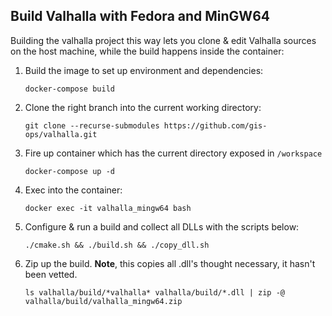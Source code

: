 ## Build Valhalla with Fedora and MinGW64

Building the valhalla project this way lets you clone & edit Valhalla sources on the host machine, while the build happens inside the container:

1. Build the image to set up environment and dependencies:

   ```
   docker-compose build
   ```

2. Clone the right branch into the current working directory:

   ```
   git clone --recurse-submodules https://github.com/gis-ops/valhalla.git
   ```

3. Fire up container which has the current directory exposed in `/workspace`

   ```
   docker-compose up -d
   ```

4. Exec into the container:

   ```
   docker exec -it valhalla_mingw64 bash
   ```

5. Configure & run a build and collect all DLLs with the scripts below:

   ```
   ./cmake.sh && ./build.sh && ./copy_dll.sh
   ```

6. Zip up the build. **Note**, this copies all .dll's thought necessary, it hasn't been vetted.

   ```
   ls valhalla/build/*valhalla* valhalla/build/*.dll | zip -@ valhalla/build/valhalla_mingw64.zip
   ```
